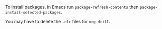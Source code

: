 To install packages, in Emacs
run  `package-refresh-contents`
then `package-install-selected-packages`.

You may have to delete the `.elc` files for `org-drill`.

